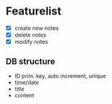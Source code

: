 # Featurelist

- [x] create new notes
- [x] delete notes
- [x] modify notes

## DB structure

- ID prim. key, auto increment, unique
- time/date
- title
- content
